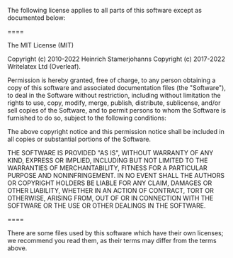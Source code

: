 The following license applies to all parts of this software except as
documented below:

====

The MIT License (MIT)

Copyright (c) 2010-2022 Heinrich Stamerjohanns
Copyright (c) 2017-2022 Writelatex Ltd (Overleaf).

Permission is hereby granted, free of charge, to any person obtaining a copy
of this software and associated documentation files (the "Software"), to deal
in the Software without restriction, including without limitation the rights
to use, copy, modify, merge, publish, distribute, sublicense, and/or sell
copies of the Software, and to permit persons to whom the Software is
furnished to do so, subject to the following conditions:

The above copyright notice and this permission notice shall be included in
all copies or substantial portions of the Software.

THE SOFTWARE IS PROVIDED "AS IS", WITHOUT WARRANTY OF ANY KIND, EXPRESS OR
IMPLIED, INCLUDING BUT NOT LIMITED TO THE WARRANTIES OF MERCHANTABILITY,
FITNESS FOR A PARTICULAR PURPOSE AND NONINFRINGEMENT. IN NO EVENT SHALL THE
AUTHORS OR COPYRIGHT HOLDERS BE LIABLE FOR ANY CLAIM, DAMAGES OR OTHER
LIABILITY, WHETHER IN AN ACTION OF CONTRACT, TORT OR OTHERWISE, ARISING FROM,
OUT OF OR IN CONNECTION WITH THE SOFTWARE OR THE USE OR OTHER DEALINGS IN
THE SOFTWARE.

====

There are some files used by this software which have their
own licenses; we recommend you read them, as their terms may differ from
the terms above.

